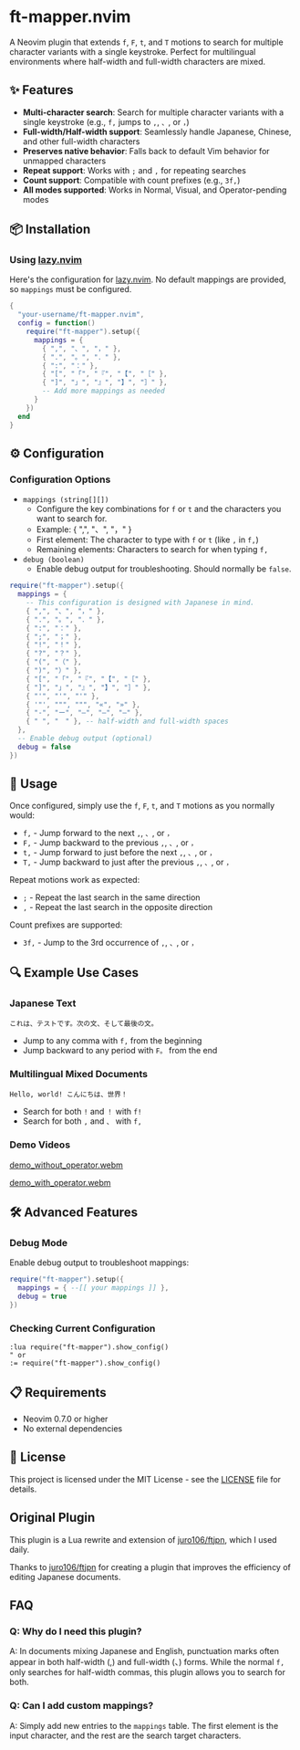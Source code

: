 # ft-mapper.nvim

A Neovim plugin that extends `f`, `F`, `t`, and `T` motions to search for multiple character variants with a single keystroke. Perfect for multilingual environments where half-width and full-width characters are mixed.

## ✨ Features

- **Multi-character search**: Search for multiple character variants with a single keystroke (e.g., `f,` jumps to `,`, `、`, or `，`)
- **Full-width/Half-width support**: Seamlessly handle Japanese, Chinese, and other full-width characters
- **Preserves native behavior**: Falls back to default Vim behavior for unmapped characters
- **Repeat support**: Works with `;` and `,` for repeating searches
- **Count support**: Compatible with count prefixes (e.g., `3f,`)
- **All modes supported**: Works in Normal, Visual, and Operator-pending modes

## 📦 Installation

### Using [lazy.nvim](https://github.com/folke/lazy.nvim)

Here's the configuration for [lazy.nvim](https://github.com/folke/lazy.nvim). No default mappings are provided, so `mappings` must be configured.

```lua
{
  "your-username/ft-mapper.nvim",
  config = function()
    require("ft-mapper").setup({
      mappings = {
        { ",", "、", "，" },
        { ".", "。", "．" },
        { ":", "：" },
        { "[", "「", "『", "【", "［" },
        { "]", "」", "』", "】", "］" },
        -- Add more mappings as needed
      }
    })
  end
}
```

## ⚙️ Configuration

### Configuration Options

- `mappings (string[][])`
    - Configure the key combinations for `f` or `t` and the characters you want to search for.
    - Example: { ",", "、", "，" }
    - First element: The character to type with `f` or `t` (like `,` in `f,`)
    - Remaining elements: Characters to search for when typing `f,`
- `debug (boolean)`
    - Enable debug output for troubleshooting. Should normally be `false`.

```lua
require("ft-mapper").setup({
  mappings = {
    -- This configuration is designed with Japanese in mind.
    { ",", "、", "，" },
    { ".", "。", "．" },
    { ":", "：" },
    { ";", "；" },
    { "!", "！" },
    { "?", "？" },
    { "(", "（" },
    { ")", "）" },
    { "[", "「", "『", "【", "［" },
    { "]", "」", "』", "】", "］" },
    { "'", "'", "'" },
    { '"', """, """, "«", "»" },
    { "-", "ー", "―", "—", "–" },
    { " ", "　" }, -- half-width and full-width spaces
  },
  -- Enable debug output (optional)
  debug = false
})
```

## 🚀 Usage

Once configured, simply use the `f`, `F`, `t`, and `T` motions as you normally would:

- `f,` - Jump forward to the next `,`, `、`, or `，`
- `F,` - Jump backward to the previous `,`, `、`, or `，`
- `t,` - Jump forward to just before the next `,`, `、`, or `，`
- `T,` - Jump backward to just after the previous `,`, `、`, or `，`

Repeat motions work as expected:
- `;` - Repeat the last search in the same direction
- `,` - Repeat the last search in the opposite direction

Count prefixes are supported:
- `3f,` - Jump to the 3rd occurrence of `,`, `、`, or `，`

## 🔍 Example Use Cases

### Japanese Text
```
これは、テストです。次の文、そして最後の文。
```
- Jump to any comma with `f,` from the beginning
- Jump backward to any period with `F。` from the end

### Multilingual Mixed Documents
```
Hello, world! こんにちは、世界！
```
- Search for both `!` and `！` with `f!`
- Search for both `,` and `、` with `f,`

### Demo Videos

[demo_without_operator.webm](https://github.com/user-attachments/assets/3d070a72-ea37-41a2-b72f-4b805f999c14)

[demo_with_operator.webm](https://github.com/user-attachments/assets/081f6e68-33d8-4b88-9575-9d6b6501f7a0)

## 🛠️ Advanced Features

### Debug Mode

Enable debug output to troubleshoot mappings:

```lua
require("ft-mapper").setup({
  mappings = { --[[ your mappings ]] },
  debug = true
})
```

### Checking Current Configuration

```vim
:lua require("ft-mapper").show_config()
" or
:= require("ft-mapper").show_config()
```

## 📋 Requirements

- Neovim 0.7.0 or higher
- No external dependencies

## 📄 License

This project is licensed under the MIT License - see the [LICENSE](LICENSE) file for details.

## Original Plugin

This plugin is a Lua rewrite and extension of [juro106/ftjpn](https://github.com/juro106/ftjpn), which I used daily.

Thanks to [juro106/ftjpn](https://github.com/juro106/ftjpn) for creating a plugin that improves the efficiency of editing Japanese documents.

## FAQ

### Q: Why do I need this plugin?

A: In documents mixing Japanese and English, punctuation marks often appear in both half-width (,) and full-width (、) forms. While the normal `f,` only searches for half-width commas, this plugin allows you to search for both.

### Q: Can I add custom mappings?

A: Simply add new entries to the `mappings` table. The first element is the input character, and the rest are the search target characters.
